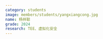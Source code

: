 ```yaml
---
category: students
image: members/students/yangxiangcong.jpg
name: 杨祥聪
grade: 2024
research: TEE、虚拟化安全
---
```

